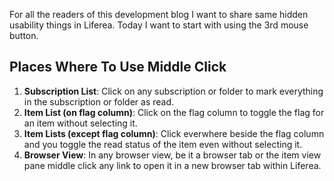 For all the readers of this development blog I want to share same hidden usability things in Liferea. Today I want to start with using the 3rd mouse button.

<h2>Places Where To Use Middle Click</h2>

<ol>
<li><b>Subscription List</b>: Click on any subscription or folder to mark everything in the subscription or folder as read.</li>
<li><b>Item List (on flag column)</b>: Click on the flag column to toggle the flag for an item without selecting it.</li>
<li><b>Item Lists (except flag column)</b>: Click everwhere beside the flag column and you toggle the read status of the item even without selecting it.</li>
<li><b>Browser View</b>: In any browser view, be it a browser tab or the item view pane middle click any link to open it in a new browser tab within Liferea.</li> 
</ol>

